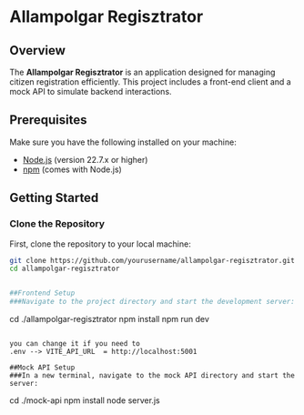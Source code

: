 # Allampolgar Regisztrator

## Overview

The **Allampolgar Regisztrator** is an application designed for managing citizen registration efficiently. This project includes a front-end client and a mock API to simulate backend interactions. 

## Prerequisites

Make sure you have the following installed on your machine:

- [Node.js](https://nodejs.org/) (version 22.7.x or higher)
- [npm](https://www.npmjs.com/) (comes with Node.js)

## Getting Started

### Clone the Repository

First, clone the repository to your local machine:

```bash
git clone https://github.com/yourusername/allampolgar-regisztrator.git
cd allampolgar-regisztrator


##Frontend Setup
###Navigate to the project directory and start the development server:
```
cd ./allampolgar-regisztrator
npm install
npm run dev
```

you can change it if you need to
.env --> VITE_API_URL  = http://localhost:5001 

##Mock API Setup
###In a new terminal, navigate to the mock API directory and start the server:
```
cd ./mock-api
npm install
node server.js
```


